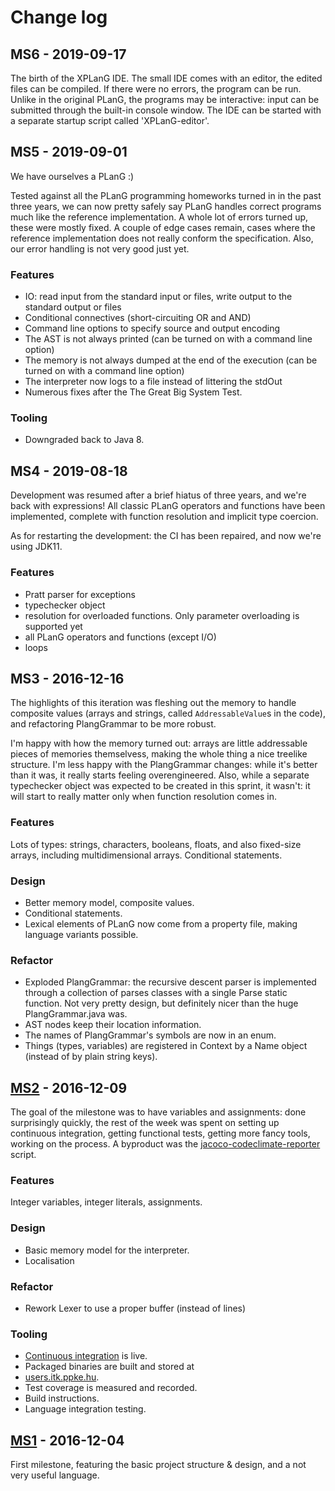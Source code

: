 # Change log

## MS6 - 2019-09-17

The birth of the XPLanG IDE. The small IDE comes with an editor, the edited files can be compiled. If there were no errors, the program can be run. Unlike in the original PLanG, the programs may be interactive: input can be submitted through the built-in console window. The IDE can be started with a separate startup script called 'XPLanG-editor'.


## MS5 - 2019-09-01

We have ourselves a PLanG :)

Tested against all the PLanG programming homeworks turned in in the past three years, we can now pretty safely say PLanG handles correct programs much like the reference implementation. A whole lot of errors turned up, these were mostly fixed. A couple of edge cases remain, cases where the reference implementation does not really conform the specification. Also, our error handling is not very good just yet.

### Features

- IO: read input from the standard input or files, write output to the standard output or files
- Conditional connectives (short-circuiting OR and AND)
- Command line options to specify source and output encoding
- The AST is not always printed (can be turned on with a command line option)
- The memory is not always dumped at the end of the execution (can be turned on with a command line option)
- The interpreter now logs to a file instead of littering the stdOut
- Numerous fixes after the The Great Big System Test.

### Tooling

- Downgraded back to Java 8.

## MS4 - 2019-08-18

Development was resumed after a brief hiatus of three years, and we're back with expressions! All classic PLanG operators and functions have been implemented, complete with function resolution and implicit type coercion.

As for restarting the development: the CI has been repaired, and now we're using JDK11.

### Features

- Pratt parser for exceptions
- typechecker object
- resolution for overloaded functions. Only parameter overloading is supported yet
- all PLanG operators and functions (except I/O)
- loops

## MS3 - 2016-12-16

The highlights of this iteration was fleshing out the memory to handle
composite values (arrays and strings, called `AddressableValue`s in the code),
and refactoring PlangGrammar to be more robust.

I'm happy with how the memory turned out: arrays are little addressable pieces
of memories themselvess, making the whole thing a nice treelike structure. I'm
less happy with the PlangGrammar changes: while it's better than it was, it
really starts feeling overengineered. Also, while a separate typechecker object
was expected to be created in this sprint, it wasn't: it will start to really
matter only when function resolution comes in.

### Features

Lots of types: strings, characters, booleans, floats, and also fixed-size
arrays, including multidimensional arrays. Conditional statements.

### Design

- Better memory model, composite values.
- Conditional statements.
- Lexical elements of PLanG now come from a property file, making language
variants possible.

### Refactor

- Exploded PlangGrammar: the recursive descent parser is implemented through a
collection of parses classes with a single Parse static function. Not very
pretty design, but definitely nicer than the huge PlangGrammar.java was.
- AST nodes keep their location information.
- The names of PlangGrammar's symbols are now in an enum.
- Things (types, variables) are registered in Context by a Name object
(instead of by plain string keys).


## [MS2](https://github.com/Botffy/XPLanG/releases/tag/MS2) - 2016-12-09

The goal of the milestone was to have variables and assignments: done
surprisingly quickly, the rest of the week was spent on setting up continuous
integration, getting functional tests, getting more fancy tools, working on
the process. A byproduct was the
[jacoco-codeclimate-reporter](https://github.com/Botffy/jacoco-codeclimate-reporter)
script.

### Features

Integer variables, integer literals, assignments.

### Design

- Basic memory model for the interpreter.
- Localisation

### Refactor

- Rework Lexer to use a proper buffer (instead of lines)

### Tooling

- [Continuous integration](config/ci/README.md) is live.
- Packaged binaries are built and stored at
- [users.itk.ppke.hu](http://users.itk.ppke.hu/~sciar/XPLanG/).
- Test coverage is measured and recorded.
- Build instructions.
- Language integration testing.

## [MS1](https://github.com/Botffy/XPLanG/releases/tag/MS1) - 2016-12-04

First milestone, featuring the basic project structure & design, and a
not very useful language.
